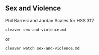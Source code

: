 ## Sex and Violence

Phil Barresi and Jordan Scales for HSS 312

```
cleaver sex-and-violence.md
```

or

```
cleaver watch sex-and-violence.md
```

